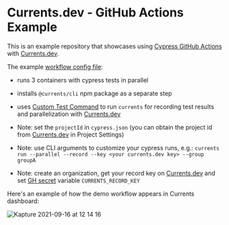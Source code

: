 # Currents.dev - GitHub Actions Example

This is an example repository that showcases using [Cypress GitHub Actions](https://github.com/cypress-io/github-action) with [Currents.dev](https://currents.dev).

The example [workflow config file](https://github.com/currents-dev/gh-actions-example/blob/main/.github/workflows/currents.yml):

- runs 3 containers with cypress tests in parallel

- installs `@currents/cli` npm package as a separate step

- uses [Custom Test Command](https://github.com/cypress-io/github-action#custom-test-command) to run `currents` for recording test results and parallelization with [Currents.dev](https://currents.dev)

- Note: set the `projectId` in `cypress.json` (you can obtain the project id from [Currents.dev](https://app.currents.dev) in Project Settings)

- Note: use CLI arguments to customize your cypress runs, e.g.: `currents run --parallel --record --key <your currents.dev key> --group groupA`

- Note: create an organization, get your record key on [Currents.dev](https://app.currents.dev) and set [GH secret](https://docs.github.com/en/actions/reference/encrypted-secrets) variable `CURRENTS_RECORD_KEY`

Here's an example of how the demo workflow appears in Currents dashboard: 

![Kapture 2021-09-16 at 12 14 16](https://user-images.githubusercontent.com/1637928/133671707-cd809410-863e-4118-9204-60410e17b0bd.gif) 
